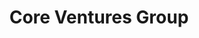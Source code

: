 ---
layout: firm_page
title: "Core Ventures Group"
id: "coreventuresgroup.com"
permalink: "/coreventuresgroupcoreventuresgroup.com/"
website: "https://coreventuresgroup.com"
offices: "San Francisco (United States)"
investment_stages: "Seed, Series A"
portfolio_companies: "Prevoty, Space Runners, Zigazoo"
portfolio_link: "https://coreventuresgroup.com/#companies"
investment_markets: "EdTech, FinTech, AI, ML, Analytics, Big Data, Enterprise Software, Cyber Security, IoT, MarTech, Cloud"
founded_year: "2012"
description: "Core Ventures Group supports world-class entrepreneurs in building valuable businesses. They work closely with a concentrated portfolio of founders, drawing from their entrepreneurial experiences to help startups overcome early market challenges and build sustainable businesses. They primarily invest in seed stage companies with proven business models and advanced technologies."
linkedin: "https://www.linkedin.com/company/core-ventures-group"
twitter: ""
instagram: ""
team_page: ""
investor_type: "Venture Capital"
crunchbase: "https://www.crunchbase.com/organization/core-ventures-group"
pitchbook: "https://pitchbook.com/profiles/investor/58658-59"

# SEO Optimization
meta_title: "Core Ventures Group - VC Firm - projectstartups.com"
meta_description: "Core Ventures Group, Core Ventures Group supports world-class entrepreneurs in building valuable businesses. They work closely with a concentrated portfolio of founders, d..."
meta_keywords: "Core Ventures Group, EdTech, FinTech, AI, ML, Analytics, Big Data, Enterprise Software, Cyber Security, IoT, MarTech, Cloud, VC firm, venture capital, startup investor, projectstartups.com"
canonical_url: "https://vc.projectstartups.com/coreventuresgroupcoreventuresgroup.com/"
---